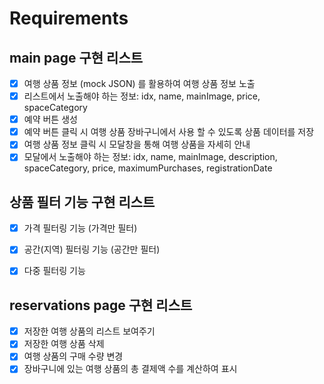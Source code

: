 # Requirements
## main page 구현 리스트
- [x] 여행 상품 정보 (mock JSON) 를 활용하여 여행 상품 정보 노출
- [x] 리스트에서 노출해야 하는 정보: idx, name, mainImage, price, spaceCategory
- [x] 예약 버튼 생성
- [x] 예약 버튼 클릭 시 여행 상품 장바구니에서 사용 할 수 있도록 상품 데이터를 저장
- [x] 여행 상품 정보 클릭 시 모달창을 통해 여행 상품을 자세히 안내
- [x] 모달에서 노출해야 하는 정보: idx, name, mainImage, description, spaceCategory, price, maximumPurchases, registrationDate

## 상품 필터 기능 구현 리스트
- [x] 가격 필터링 기능 (가격만 필터)
- [x] 공간(지역) 필터링 기능 (공간만 필터)
- [x] 다중 필터링 기능


## reservations page 구현 리스트
- [x] 저장한 여행 상품의 리스트 보여주기
- [x] 저장한 여행 상품 삭제
- [x] 여행 상품의 구매 수량 변경
- [x] 장바구니에 있는 여행 상품의 총 결제액 수를 계산하여 표시
